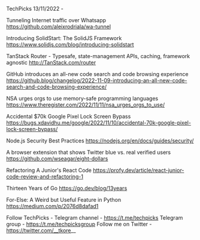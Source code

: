 TechPicks 13/11/2022 -

Tunneling Internet traffic over Whatsapp
https://github.com/aleixrodriala/wa-tunnel

Introducing SolidStart: The SolidJS Framework
https://www.solidjs.com/blog/introducing-solidstart

TanStack Router - Typesafe, state-management APIs, caching, framework agnostic
http://TanStack.com/router

GitHub introduces an all-new code search and code browsing experience
https://github.blog/changelog/2022-11-09-introducing-an-all-new-code-search-and-code-browsing-experience/

NSA urges orgs to use memory-safe programming languages
https://www.theregister.com/2022/11/11/nsa_urges_orgs_to_use/

Accidental $70k Google Pixel Lock Screen Bypass
https://bugs.xdavidhu.me/google/2022/11/10/accidental-70k-google-pixel-lock-screen-bypass/

Node.js Security Best Practices
https://nodejs.org/en/docs/guides/security/

A browser extension that shows Twitter blue vs. real verified users
https://github.com/wseagar/eight-dollars

Refactoring A Junior's React Code
https://profy.dev/article/react-junior-code-review-and-refactoring-1

Thirteen Years of Go
https://go.dev/blog/13years

For-Else: A Weird but Useful Feature in Python
https://medium.com/p/2076d8dafad1

Follow TechPicks -
Telegram channel - https://t.me/techpicks
Telegram group - https://t.me/techpicksgroup
Follow me on Twitter - https://twitter.com/__tkore__